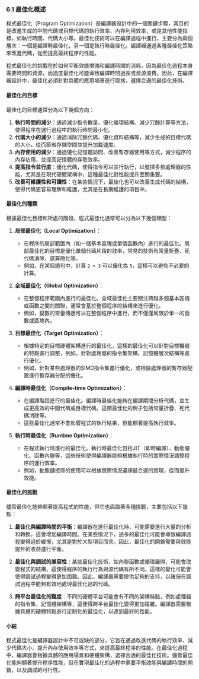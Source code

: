 ### 6.1 最佳化概述

程式最佳化（Program Optimization）是編譯器設計中的一個關鍵步驟，其目的是改進生成的中間代碼或目標代碼的執行效率、內存利用效率，或是其他性能指標，如執行時間、代碼大小等。最佳化技術可以在編譯過程中進行，主要分為兩個層次：一個是編譯時最佳化，另一個是執行時最佳化。編譯器通過各種最佳化策略來改進代碼，從而提高最終程序的性能。

程式最佳化的挑戰在於如何平衡效能增強和編譯時間的消耗，因為最佳化過程本身需要時間和資源，而過度最佳化可能導致編譯時間過長或資源浪費。因此，在編譯器設計中，最佳化必須針對具體的應用場景進行取捨，選擇合適的最佳化技術。

#### 最佳化的目標

最佳化的目標通常分為以下幾個方向：

1. **執行時間的減少**：通過減少指令數量、優化循環結構、減少冗餘計算等方法，使得程序在運行過程中的執行時間最小化。
2. **代碼大小的減少**：通過消除冗餘代碼、優化資料結構等，減少生成的目標代碼的大小，從而節省存儲空間並提升加載速度。
3. **內存使用的減少**：通過優化記憶體訪問、改善暫存器使用等方式，減少程序的內存佔用，並提高記憶體的存取效率。
4. **提高指令並行度**：優化代碼，使得指令可以並行執行，以發揮多核處理器的性能，尤其是在現代硬體架構中，這種最佳化對性能提升至關重要。
5. **改善可維護性和可讀性**：在某些情況下，最佳化也可以改善生成代碼的結構，使得代碼更容易理解和維護，尤其是在長期維護的項目中。

#### 最佳化的種類

根據最佳化目標和所處的階段，程式最佳化通常可以分為以下幾個類型：

1. **局部最佳化（Local Optimization）**：
   - 在程序的局部範圍內（如一個基本區塊或單個函數內）進行的最佳化。局部最佳化的目標是優化單個代碼片段的效率，常見的技術有常量折疊、死代碼消除、運算簡化等。
   - 例如，在某個語句中，計算 `2 + 3` 可以優化為 `5`，這樣可以避免不必要的計算。

2. **全域最佳化（Global Optimization）**：
   - 在整個程序範圍內進行的最佳化。全域最佳化主要關注跨越多個基本區塊或函數之間的關聯，通常會基於整個程序的結構來進行優化。
   - 例如，變數的常量傳遞可以在整個程序中進行，而不僅僅局限於單一的函數或區塊內。

3. **目標最佳化（Target Optimization）**：
   - 根據特定的目標硬體架構進行的最佳化，這樣的最佳化可以針對目標機器的特點進行調整，例如，針對處理器的指令集架構、記憶體層次結構等進行優化。
   - 例如，針對某些處理器的SIMD指令集進行優化，或根據處理器的暫存器配置進行暫存器分配的優化。

4. **編譯時最佳化（Compile-time Optimization）**：
   - 在編譯階段進行的最佳化。編譯時最佳化能夠在編譯期間分析代碼，並生成更高效的中間代碼或目標代碼。這類最佳化的例子包括常量折疊、死代碼消除等。
   - 這些最佳化通常不會影響程式的執行結果，但能顯著提高執行效率。

5. **執行時最佳化（Runtime Optimization）**：
   - 在程式執行時進行的最佳化。執行時最佳化包括JIT（即時編譯）、動態優化、函數內聯等，這些技術使得編譯器能夠根據執行時的實際情況調整程序的運行效率。
   - 例如，動態鏈接庫的使用可以根據實際情況選擇最合適的實現，從而提升效能。

#### 最佳化的挑戰

儘管最佳化能夠顯著提高程式的性能，但它也面臨著多種挑戰，主要包括以下幾點：

1. **最佳化與編譯時間的平衡**：編譯器在進行最佳化時，可能需要進行大量的分析和轉換，這會增加編譯時間。在某些情況下，過多的最佳化可能會導致編譯過程變得過於緩慢，尤其是對於大型項目而言。因此，最佳化的開銷需要與效能提升的收益進行平衡。

2. **最佳化與調試的兼容性**：某些最佳化技術，如內聯函數或循環展開，可能會改變程式的結構，這使得程序的執行行為與源代碼有所不同。這樣的變化可能會使得調試過程變得更加困難。因此，編譯器需要提供足夠的支持，以確保在調試過程中能夠有效地處理最佳化過的代碼。

3. **跨平台最佳化的難度**：不同的硬體平台可能會有不同的架構特點，例如處理器的指令集、記憶體架構等，這使得跨平台最佳化變得更加複雜。編譯器需要根據具體的硬體特點進行定制化的最佳化，以達到最好的性能。

#### 小結

程式最佳化是編譯器設計中不可或缺的部分，它旨在通過改進代碼的執行效率、減少代碼大小、提升內存使用效率等方式，來提高最終程序的性能。在最佳化過程中，編譯器會根據具體的應用場景和硬體架構，選擇合適的最佳化技術。儘管最佳化能夠顯著提升程序性能，但在實現最佳化的過程中需要平衡效能與編譯時間的開銷，以及調試的可行性。